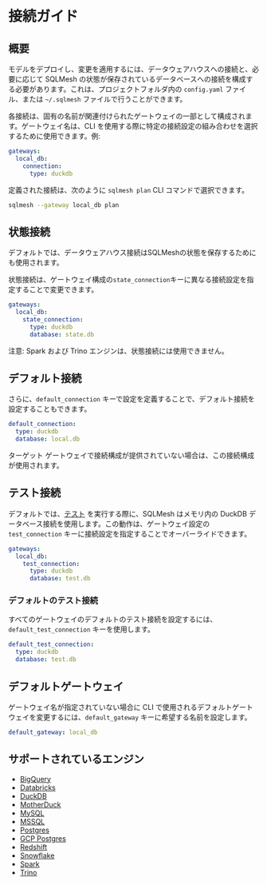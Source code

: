 # 接続ガイド

## 概要

モデルをデプロイし、変更を適用するには、データウェアハウスへの接続と、必要に応じて SQLMesh の状態が保存されているデータベースへの接続を構成する必要があります。これは、プロジェクトフォルダ内の `config.yaml` ファイル、または `~/.sqlmesh` ファイルで行うことができます。

各接続は、固有の名前が関連付けられたゲートウェイの一部として構成されます。ゲートウェイ名は、CLI を使用する際に特定の接続設定の組み合わせを選択するために使用できます。例:

```yaml linenums="1"
gateways:
  local_db:
    connection:
      type: duckdb
```

定義された接続は、次のように `sqlmesh plan` CLI コマンドで選択できます。

```bash
sqlmesh --gateway local_db plan
```

## 状態接続

デフォルトでは、データウェアハウス接続はSQLMeshの状態を保存するためにも使用されます。

状態接続は、ゲートウェイ構成の`state_connection`キーに異なる接続設定を指定することで変更できます。

```yaml linenums="1"
gateways:
  local_db:
    state_connection:
      type: duckdb
      database: state.db
```

注意: Spark および Trino エンジンは、状態接続には使用できません。

## デフォルト接続

さらに、`default_connection` キーで設定を定義することで、デフォルト接続を設定することもできます。

```yaml linenums="1"
default_connection:
  type: duckdb
  database: local.db
```

ターゲット ゲートウェイで接続構成が提供されていない場合は、この接続構成が使用されます。

## テスト接続

デフォルトでは、[テスト](../concepts/tests.md) を実行する際に、SQLMesh はメモリ内の DuckDB データベース接続を使用します。この動作は、ゲートウェイ設定の `test_connection` キーに接続設定を指定することでオーバーライドできます。

```yaml linenums="1"
gateways:
  local_db:
    test_connection:
      type: duckdb
      database: test.db
```

### デフォルトのテスト接続

すべてのゲートウェイのデフォルトのテスト接続を設定するには、`default_test_connection` キーを使用します。

```yaml linenums="1"
default_test_connection:
  type: duckdb
  database: test.db
```

## デフォルトゲートウェイ

ゲートウェイ名が指定されていない場合に CLI で使用されるデフォルトゲートウェイを変更するには、`default_gateway` キーに希望する名前を設定します。

```yaml linenums="1"
default_gateway: local_db
```

## サポートされているエンジン

* [BigQuery](../integrations/engines/bigquery.md)
* [Databricks](../integrations/engines/databricks.md)
* [DuckDB](../integrations/engines/duckdb.md)
* [MotherDuck](../integrations/engines/motherduck.md)
* [MySQL](../integrations/engines/mysql.md)
* [MSSQL](../integrations/engines/mssql.md)
* [Postgres](../integrations/engines/postgres.md)
* [GCP Postgres](../integrations/engines/gcp-postgres.md)
* [Redshift](../integrations/engines/redshift.md)
* [Snowflake](../integrations/engines/snowflake.md)
* [Spark](../integrations/engines/spark.md)
* [Trino](../integrations/engines/trino.md)
